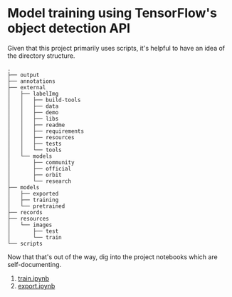 # Model training using TensorFlow's object detection API

Given that this project primarily uses scripts, it's helpful to have an idea of the directory structure.

```
.
├── output
├── annotations
├── external
│   ├── labelImg
│   │   ├── build-tools
│   │   ├── data
│   │   ├── demo
│   │   ├── libs
│   │   ├── readme
│   │   ├── requirements
│   │   ├── resources
│   │   ├── tests
│   │   └── tools
│   └── models
│       ├── community
│       ├── official
│       ├── orbit
│       └── research
├── models
│   ├── exported
│   ├── training
│   └── pretrained
├── records
├── resources
│   └── images
│       ├── test
│       └── train
└── scripts
```

Now that that's out of the way, dig into the project notebooks which are self-documenting.

1.  [train.ipynb](./train.ipynb)
2.  [export.ipynb](./export.ipynb)
